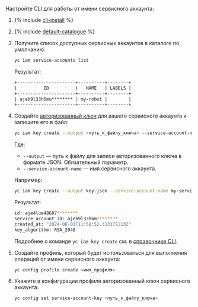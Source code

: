 Настройте CLI для работы от имени сервисного аккаунта:

1. {% include [cli-install](cli-install.md) %}
1. {% include [default-catalogue](default-catalogue.md) %}
1. Получите список доступных сервисных аккаунтов в каталоге по умолчанию:

    ```bash
    yc iam service-accounts list
    ```

    Результат:

    ```bash
    +----------------------+----------+--------+
    |          ID          |   NAME   | LABELS |
    +----------------------+----------+--------+
    | ajeb9l33h6mu******** | my-robot |        |
    +----------------------+----------+--------+
    ```

1. Создайте [авторизованный ключ](../iam/concepts/authorization/key.md) для вашего сервисного аккаунта и запишите его в файл:

    ```bash
    yc iam key create --output <путь_к_файлу_ключа> --service-account-name <имя_сервисного_аккаунта>
    ```

    Где:

    * `--output` — путь к файлу для записи авторизованного ключа в формате JSON. Обязательный параметр.
    * `--service-account-name` — имя сервисного аккаунта.

     Например:

     ```bash
     yc iam key create --output key.json --service-account-name my-service-account
     ```

     Результат:

     ```bash
     id: aje4lue48687********
     service_account_id: ajeb9l33h6m********
     created_at: "2024-08-01T11:58:52.313177213Z"
     key_algorithm: RSA_2048
     ```

    Подробнее о команде `yc iam key create` см. в [справочнике CLI](../cli/cli-ref/managed-services/iam/service-account/create.md).

1. Создайте профиль, который будет использоваться для выполнения операций от имени сервисного аккаунта:

    ```bash
    yc config profile create <имя_профиля>
    ```

1. Укажите в конфигурации профиля авторизованный ключ сервисного аккаунта:

    ```bash
    yc config set service-account-key <путь_к_файлу_ключа>
    ```
